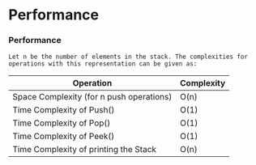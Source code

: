 # Performance 
### Performance
    Let n be the number of elements in the stack. The complexities for operations with this representation can be given as:
| Operation | Complexity |
| --- | --- |
| Space Complexity (for n push operations) | O(n) |
| Time Complexity of Push() | O(1) |
| Time Complexity of Pop() | O(1) |
| Time Complexity of Peek() | O(1) |
| Time Complexity of printing the Stack | O(n) |
